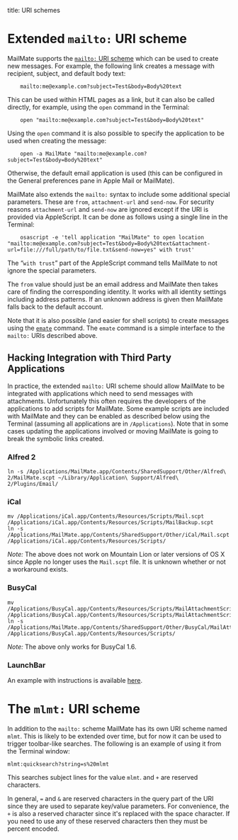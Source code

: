 title: URI schemes

# Extended `mailto:` URI scheme

MailMate supports the [`mailto:` URI scheme][mailto rfc] which can be used to create new messages. For example, the following link creates a message with recipient, subject, and default body text:

		mailto:me@example.com?subject=Test&body=Body%20text

This can be used within HTML pages as a link, but it can also be called directly, for example, using the `open` command in the Terminal:

		open "mailto:me@example.com?subject=Test&body=Body%20text"

Using the `open` command it is also possible to specify the application to be used when creating the message:

		open -a MailMate "mailto:me@example.com?subject=Test&body=Body%20text"

Otherwise, the default email application is used (this can be configured in the General preferences pane in Apple Mail or MailMate).

MailMate also extends the `mailto:` syntax to include some additional special parameters. These are `from`, `attachment-url` and `send-now`. For security reasons `attachment-url` and `send-now` are ignored except if the URI is provided via AppleScript. It can be done as follows using a single line in the Terminal:

		osascript -e 'tell application "MailMate" to open location "mailto:me@example.com?subject=Test&body=Body%20text&attachment-url=file:///full/path/to/file.txt&send-now=yes" with trust'

The “`with trust`” part of the AppleScript command tells MailMate to not ignore the special parameters.

The `from` value should just be an email address and MailMate then takes care of finding the corresponding identity. It works with all identity settings including address patterns. If an unknown address is given then MailMate falls back to the default account.

Note that it is also possible (and easier for shell scripts) to create messages using the [`emate`][emate] command. The `emate` command is a simple interface to the `mailto:` URIs described above.

[mailto rfc]: https://tools.ietf.org/html/rfc6068
[emate]: emate.html

## Hacking Integration with Third Party Applications

In practice, the extended `mailto:` URI scheme should allow MailMate to be integrated with applications which need to send messages with attachments. Unfortunately this often requires the developers of the applications to add scripts for MailMate. Some example scripts are included with MailMate and they can be enabled as described below using the Terminal (assuming all applications are in `/Applications`). Note that in some cases updating the applications involved or moving MailMate is going to break the symbolic links created.

### Alfred 2

	ln -s /Applications/MailMate.app/Contents/SharedSupport/Other/Alfred\ 2/MailMate.scpt ~/Library/Application\ Support/Alfred\ 2/Plugins/Email/

### iCal

	mv /Applications/iCal.app/Contents/Resources/Scripts/Mail.scpt /Applications/iCal.app/Contents/Resources/Scripts/MailBackup.scpt
	ln -s /Applications/MailMate.app/Contents/SharedSupport/Other/iCal/Mail.scpt /Applications/iCal.app/Contents/Resources/Scripts/

*Note:* The above does not work on Mountain Lion or later versions of OS X since Apple no longer uses the `Mail.scpt` file. It is unknown whether or not a workaround exists.

### BusyCal

	mv /Applications/BusyCal.app/Contents/Resources/Scripts/MailAttachmentScript.scpt /Applications/BusyCal.app/Contents/Resources/Scripts/MailAttachmentScriptBackup.scpt
	ln -s /Applications/MailMate.app/Contents/SharedSupport/Other/BusyCal/MailAttachmentScript.scpt /Applications/BusyCal.app/Contents/Resources/Scripts/

*Note:* The above only works for BusyCal 1.6.

### LaunchBar

An example with instructions is available [here](http://prenagha.github.io/launchbar/mailmate.html).

# The `mlmt:` URI scheme

In addition to the `mailto:` scheme MailMate has its own URI scheme named `mlmt`. This is likely to be extended over time, but for now it can be used to trigger toolbar-like searches. The following is an example of using it from the Terminal window:

	mlmt:quicksearch?string=s%20mlmt

This searches subject lines for the value `mlmt`.  and `+` are reserved characters. 

In general, `=` and `&` are reserved characters in the query part of the URI since they are used to separate key/value parameters. For convenience, the `+` is also a reserved character since it's replaced with the space character. If you need to use any of these reserved characters then they must be percent encoded.
